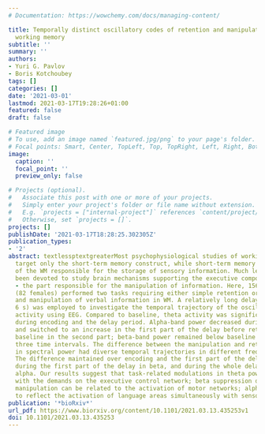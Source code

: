 ```yaml
---
# Documentation: https://wowchemy.com/docs/managing-content/

title: Temporally distinct oscillatory codes of retention and manipulation of verbal
  working memory
subtitle: ''
summary: ''
authors:
- Yuri G. Pavlov
- Boris Kotchoubey
tags: []
categories: []
date: '2021-03-01'
lastmod: 2021-03-17T19:28:26+01:00
featured: false
draft: false

# Featured image
# To use, add an image named `featured.jpg/png` to your page's folder.
# Focal points: Smart, Center, TopLeft, Top, TopRight, Left, Right, BottomLeft, Bottom, BottomRight.
image:
  caption: ''
  focal_point: ''
  preview_only: false

# Projects (optional).
#   Associate this post with one or more of your projects.
#   Simply enter your project's folder or file name without extension.
#   E.g. `projects = ["internal-project"]` references `content/project/deep-learning/index.md`.
#   Otherwise, set `projects = []`.
projects: []
publishDate: '2021-03-17T18:28:25.302305Z'
publication_types:
- '2'
abstract: textlessptextgreaterMost psychophysiological studies of working memory (WM)
  target only the short-term memory construct, while short-term memory is only a part
  of the WM responsible for the storage of sensory information. Much less effort has
  been devoted to study brain mechanisms supporting the executive components of WM
  - the part responsible for the manipulation of information. Here, 156 human participants
  (82 females) performed two tasks requiring either simple retention or retention
  and manipulation of verbal information in WM. A relatively long delay period (&gt;
  6 s) was employed to investigate the temporal trajectory of the oscillatory brain
  activity using EEG. Compared to baseline, theta activity was significantly enhanced
  during encoding and the delay period. Alpha-band power decreased during encoding
  and switched to an increase in the first part of the delay before returning to the
  baseline in the second part; beta-band power remained below baseline during all
  three time intervals. The difference between the manipulation and retention tasks
  in spectral power had diverse temporal trajectories in different frequency bands.
  The difference maintained over encoding and the first part of the delay in theta,
  during the first part of the delay in beta, and during the whole delay period in
  alpha. Our results suggest that task-related modulations in theta power co-vary
  with the demands on the executive control network; beta suppression during mental
  manipulation can be related to the activation of motor networks; alpha is likely
  to reflect the activation of language areas simultaneously with sensory input blockade.textless/ptextgreater
publication: '*bioRxiv*'
url_pdf: https://www.biorxiv.org/content/10.1101/2021.03.13.435253v1
doi: 10.1101/2021.03.13.435253
---
```

